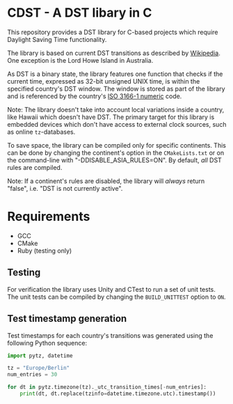 # CDST - A DST libary in C

This repository provides a DST library for C-based projects which require
Daylight Saving Time functionality.

The library is based on current DST transitions as described by [Wikipedia](https://en.wikipedia.org/wiki/Daylight_saving_time_by_country). One exception is the Lord Howe Island in Australia.

As DST is a binary state, the library features one function that checks if the current time, expressed as
32-bit unsigned UNIX time, is within the specified country's DST window. The window is stored as part of the
library and is referenced by the country's [ISO 3166-1 numeric](https://en.wikipedia.org/wiki/ISO_3166-1_numeric) code.

Note: The library doesn't take into account local variations inside a country, like Hawaii which doesn't have DST.
The primary target for this library is embedded devices which don't have access to external clock sources, such as
online `tz`-databases.

To save space, the library can be compiled only for specific continents. This can be done by changing
the continent's option in the `CMakeLists.txt` or on the command-line with "-DDISABLE_ASIA_RULES=ON".
By default, _all_ DST rules are compiled.

Note: If a continent's rules are disabled, the library will _always_ return "false", i.e. "DST is not currently active".

# Requirements

- GCC
- CMake
- Ruby (testing only)

## Testing

For verification the library uses Unity and CTest to run a set of unit tests. The unit tests can be compiled by
changing the `BUILD_UNITTEST` option to `ON`.

## Test timestamp generation

Test timestamps for each country's transitions was generated using the following Python sequence:

```python
import pytz, datetime

tz = "Europe/Berlin"
num_entries = 30

for dt in pytz.timezone(tz)._utc_transition_times[-num_entries]:
    print(dt, dt.replace(tzinfo=datetime.timezone.utc).timestamp())
```
